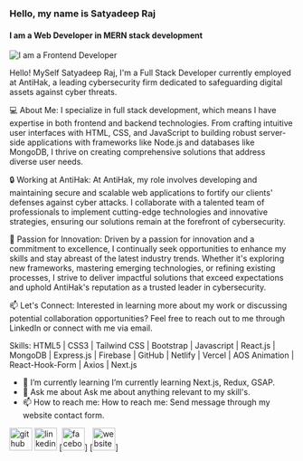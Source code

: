 ### Hello, my name is Satyadeep Raj

#### I am a Web Developer in MERN stack development

![I am a Frontend Developer](https://res.cloudinary.com/dzkpb9csm/image/upload/v1713004769/readme/Screenshot_2024-04-13_160150_bl5lpu.png)

Hello!
MySelf Satyadeep Raj, I'm a Full Stack Developer currently employed at AntiHak, a leading cybersecurity firm dedicated to safeguarding digital assets against cyber threats.

💻 About Me:
I specialize in full stack development, which means I have expertise in both frontend and backend technologies. From crafting intuitive user interfaces with HTML, CSS, and JavaScript to building robust server-side applications with frameworks like Node.js and databases like MongoDB, I thrive on creating comprehensive solutions that address diverse user needs.

🔒 Working at AntiHak:
At AntiHak, my role involves developing and maintaining secure and scalable web applications to fortify our clients' defenses against cyber attacks. I collaborate with a talented team of professionals to implement cutting-edge technologies and innovative strategies, ensuring our solutions remain at the forefront of cybersecurity.

🌟 Passion for Innovation:
Driven by a passion for innovation and a commitment to excellence, I continually seek opportunities to enhance my skills and stay abreast of the latest industry trends. Whether it's exploring new frameworks, mastering emerging technologies, or refining existing processes, I strive to deliver impactful solutions that exceed expectations and uphold AntiHak's reputation as a trusted leader in cybersecurity.

📫 Let's Connect:
Interested in learning more about my work or discussing potential collaboration opportunities? Feel free to reach out to me through LinkedIn or connect with me via email.

Skills: HTML5 | CSS3 | Tailwind CSS | Bootstrap | Javascript | React.js | MongoDB | Express.js | Firebase | GitHub | Netlify | Vercel | AOS Animation | React-Hook-Form | Axios | Next.js

- 🌱 I’m currently learning I’m currently learning Next.js, Redux, GSAP.
- 💬 Ask me about Ask me about anything relevant to my skill's.
- 📫 How to reach me: How to reach me: Send message through my website contact form.

[<img src='https://cdn.jsdelivr.net/npm/simple-icons@3.0.1/icons/github.svg' alt='github' height='40'>](https://github.com/satyadeepraj) [<img src='https://cdn.jsdelivr.net/npm/simple-icons@3.0.1/icons/linkedin.svg' alt='linkedin' height='40'>](www.linkedin.com/in/satyadeep-raj-bb381b226) [<img src='https://cdn.jsdelivr.net/npm/simple-icons@3.0.1/icons/facebook.svg' alt='facebook' height='40'>] [<img src='https://cdn.jsdelivr.net/npm/simple-icons@3.0.1/icons/icloud.svg' alt='website' height='40'>]


